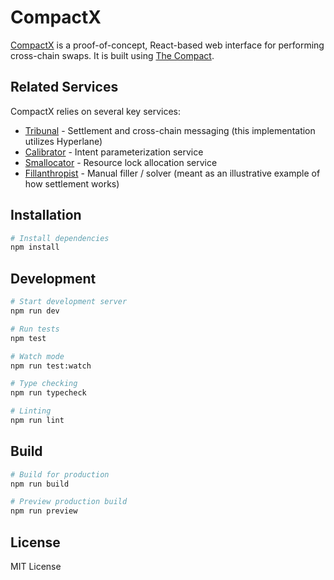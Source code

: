 # CompactX

[CompactX](https://compactx.org/) is a proof-of-concept, React-based web interface for performing cross-chain swaps. It is built using [The Compact](https://github.com/Uniswap/the-compact).

## Related Services

CompactX relies on several key services:

- [Tribunal](https://github.com/Uniswap/Tribunal) - Settlement and cross-chain messaging (this implementation utilizes Hyperlane)
- [Calibrator](https://github.com/Uniswap/Calibrator) - Intent parameterization service
- [Smallocator](https://github.com/Uniswap/Smallocator) - Resource lock allocation service
- [Fillanthropist](https://github.com/Uniswap/Fillanthropist) - Manual filler / solver (meant as an illustrative example of how settlement works)

## Installation

```bash
# Install dependencies
npm install
```

## Development

```bash
# Start development server
npm run dev

# Run tests
npm test

# Watch mode
npm run test:watch

# Type checking
npm run typecheck

# Linting
npm run lint
```

## Build

```bash
# Build for production
npm run build

# Preview production build
npm run preview
```

## License

MIT License
